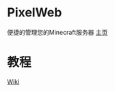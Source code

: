 # PixelWeb
便捷的管理您的Minecraft服务器
[主页](https://www.miocat.work)

# 教程
[Wiki](https://github.com/Calcium-Ion/PixelWeb/wiki)
